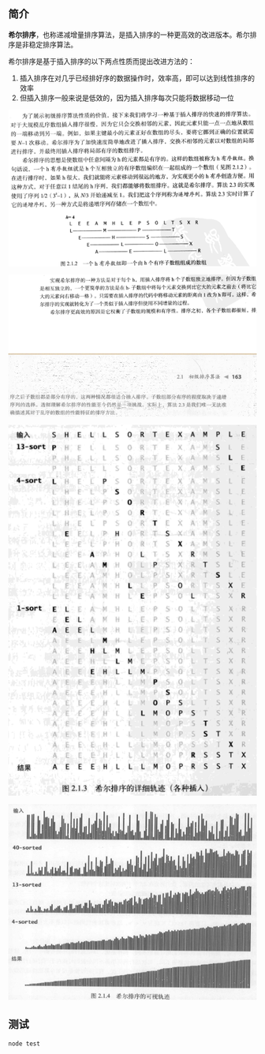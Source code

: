 ## 简介
**希尔排序**，也称递减增量排序算法，是插入排序的一种更高效的改进版本。希尔排序是非稳定排序算法。

希尔排序是基于插入排序的以下两点性质而提出改进方法的：
1. 插入排序在对几乎已经排好序的数据操作时，效率高，即可以达到线性排序的效率
1. 但插入排序一般来说是低效的，因为插入排序每次只能将数据移动一位

![](../../imgs/2-1.png)

![](../../imgs/2-2.png)

![](../../imgs/2-3.png)

![](../../imgs/2-4.png)
## 测试
```js
node test
```